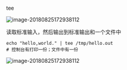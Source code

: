 tee



![image-20180825172938112](/Users/chenyansong/Documents/note/images/linux/command/tee.png)



读取标准输入，然后输出到标准输出和一个文件中



```
echo "hello,world." | tee /tmp/hello.out
# 控制台有打印一份；文件中有一份

```



![image-20180825172938112](/Users/chenyansong/Documents/note/images/linux/command/tee2.png)
